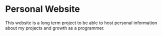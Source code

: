 # Personal Website
This website is a long term project to be able to host personal information about my projects and growth as a programmer. 
